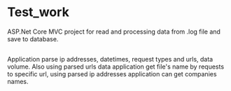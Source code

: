 # Test_work
ASP.Net Core MVC project for read and processing data from .log file and save to database.
##
Application parse ip addresses, datetimes, request types and urls, data volume. Also using parsed urls data application get file's name by requests to specific url, using parsed ip addresses application can get 
companies names.
